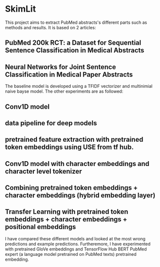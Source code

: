 # SkimLit
This project aims to extract PubMed abstracts's different parts such as methods and results.
It is based on 2 articles:
## PubMed 200k RCT: a Dataset for Sequential Sentence Classification in Medical Abstracts
## Neural Networks for Joint Sentence Classification in Medical Paper Abstracts
The baseline model is developed using a TFIDF vectorizer and multinimial naive bayse model.
The other experiments are as followed:
## Conv1D model
## data pipeline for deep models
## pretrained feature extraction with pretrained token embeddings using USE from tf hub.
## Conv1D model with character embeddings and character level tokenizer
## Combining pretrained token embeddings + character embeddings (hybrid embedding layer)
## Transfer Learning with pretrained token embeddings + character embeddings + positional embeddings
I have compared these different models and looked at the most wrong predictions and example predictions.
Furtheremore, I have experimented with pretrained GloVe embeddings and TensorFlow Hub BERT PubMed expert (a language model pretrained on PubMed texts) pretrained embedding.
